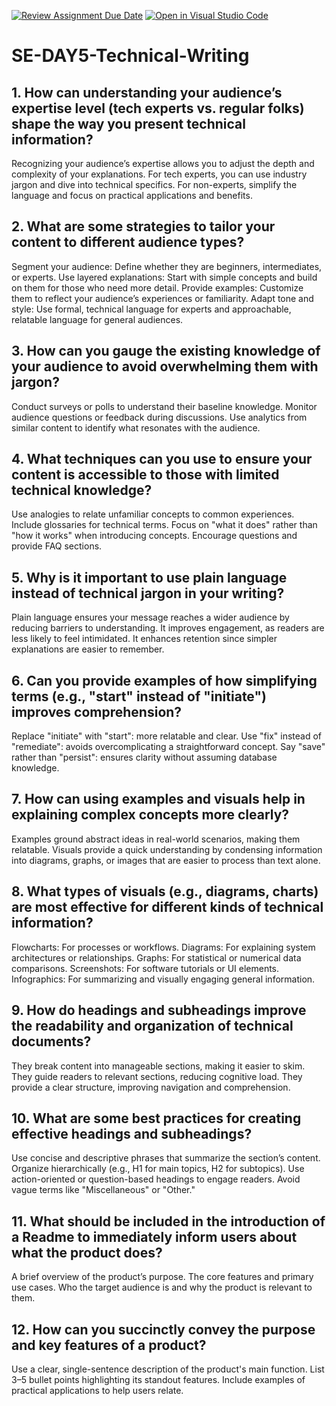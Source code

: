 [![Review Assignment Due Date](https://classroom.github.com/assets/deadline-readme-button-22041afd0340ce965d47ae6ef1cefeee28c7c493a6346c4f15d667ab976d596c.svg)](https://classroom.github.com/a/zsAR-pyY)
[![Open in Visual Studio Code](https://classroom.github.com/assets/open-in-vscode-2e0aaae1b6195c2367325f4f02e2d04e9abb55f0b24a779b69b11b9e10269abc.svg)](https://classroom.github.com/online_ide?assignment_repo_id=17212118&assignment_repo_type=AssignmentRepo)
# SE-DAY5-Technical-Writing
## 1. How can understanding your audience’s expertise level (tech experts vs. regular folks) shape the way you present technical information?
Recognizing your audience’s expertise allows you to adjust the depth and complexity of your explanations. For tech experts, you can use industry jargon and dive into technical specifics. For non-experts, simplify the language and focus on practical applications and benefits.

## 2. What are some strategies to tailor your content to different audience types?
Segment your audience: Define whether they are beginners, intermediates, or experts.
Use layered explanations: Start with simple concepts and build on them for those who need more detail.
Provide examples: Customize them to reflect your audience’s experiences or familiarity.
Adapt tone and style: Use formal, technical language for experts and approachable, relatable language for general audiences.

## 3. How can you gauge the existing knowledge of your audience to avoid overwhelming them with jargon?
Conduct surveys or polls to understand their baseline knowledge.
Monitor audience questions or feedback during discussions.
Use analytics from similar content to identify what resonates with the audience.

## 4. What techniques can you use to ensure your content is accessible to those with limited technical knowledge?
Use analogies to relate unfamiliar concepts to common experiences.
Include glossaries for technical terms.
Focus on "what it does" rather than "how it works" when introducing concepts.
Encourage questions and provide FAQ sections.

## 5. Why is it important to use plain language instead of technical jargon in your writing?
Plain language ensures your message reaches a wider audience by reducing barriers to understanding.
It improves engagement, as readers are less likely to feel intimidated.
It enhances retention since simpler explanations are easier to remember.

## 6. Can you provide examples of how simplifying terms (e.g., "start" instead of "initiate") improves comprehension?
Replace "initiate" with "start": more relatable and clear.
Use "fix" instead of "remediate": avoids overcomplicating a straightforward concept.
Say "save" rather than "persist": ensures clarity without assuming database knowledge.

## 7. How can using examples and visuals help in explaining complex concepts more clearly?
Examples ground abstract ideas in real-world scenarios, making them relatable.
Visuals provide a quick understanding by condensing information into diagrams, graphs, or images that are easier to process than text alone.

## 8. What types of visuals (e.g., diagrams, charts) are most effective for different kinds of technical information?
Flowcharts: For processes or workflows.
Diagrams: For explaining system architectures or relationships.
Graphs: For statistical or numerical data comparisons.
Screenshots: For software tutorials or UI elements.
Infographics: For summarizing and visually engaging general information.

## 9. How do headings and subheadings improve the readability and organization of technical documents?
They break content into manageable sections, making it easier to skim.
They guide readers to relevant sections, reducing cognitive load.
They provide a clear structure, improving navigation and comprehension.

## 10. What are some best practices for creating effective headings and subheadings?
Use concise and descriptive phrases that summarize the section’s content.
Organize hierarchically (e.g., H1 for main topics, H2 for subtopics).
Use action-oriented or question-based headings to engage readers.
Avoid vague terms like "Miscellaneous" or "Other."

## 11. What should be included in the introduction of a Readme to immediately inform users about what the product does?
A brief overview of the product’s purpose.
The core features and primary use cases.
Who the target audience is and why the product is relevant to them.

## 12. How can you succinctly convey the purpose and key features of a product?
Use a clear, single-sentence description of the product's main function.
List 3–5 bullet points highlighting its standout features.
Include examples of practical applications to help users relate.

